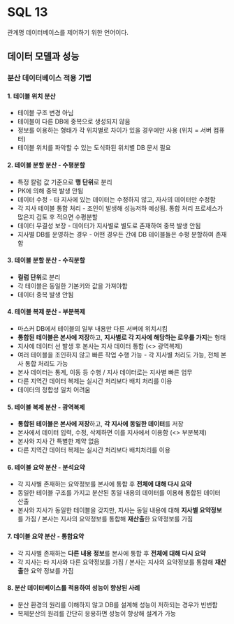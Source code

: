 # SQL 13

관계명 데이터베이스를 제어하기 위한 언어이다.

## 데이터 모델과 성능

### 분산 데이터베이스 적용 기법

#### 1. 테이블 위치 분산 

- 테이블 구조 변경 아님
- 테이블이 다른 DB에 중복으로 생성되지 않음
- 정보를 이용하는 형태가 각 위치별로 차이가 있을 경우에만 사용 (위치 = 서버 컴퓨터)
- 테이블 위치를 파악할 수 있는 도식화된 위치별 DB 문서 필요

#### 2. 테이블 분할 분산 - 수평분할

- 특정 칼럼 값 기준으로 **행 단위**로 분리
- PK에 의해 중복 발생 안됨
- 데이터 수정 - 타 지사에 있는 데이터는 수정하지 않고, 자사의 데이터만 수정함
- 각 지사 테이블 통합 처리 - 조인이 발생해 성능저하 예상됨. 통합 처리 프로세스가 많은지 검토 후 적으면 수평분할
- 데이터 무결성 보장 - 데이터가 지사별로 별도로 존재하여 중복 발생 안됨
- 지사별 DB를 운영하는 경우 - 어떤 경우든 간에 DB 테이블들은 수평 분할하여 존재함

#### 3. 테이블 분할 분산 - 수직분할

- **컬럼 단위**로 분리
- 각 테이블은 동일한 기본키와 값을 가져야함
- 데이터 중복 발생 안됨

#### 4. 테이블 복제 분산 - 부분복제

- 마스커 DB에서 테이블의 일부 내용만 다른 서버에 위치시킴
- **통합된 테이블은 본사에 저장**하고, **지사별로 각 지사에 해당하는 로우를 가지**는 형태
- 지사에 데이터 선 발생 후 본사는 지사 데이터 통합 (<> 광역복제)
- 여러 테이블을 조인하지 않고 빠른 작업 수행 가능 - 각 지사별 처리도 가능, 전체 본사 통합 처리도 가능
- 본사 데이터는 통계, 이동 등 수행 / 지사 데이터로는 지사별 빠른 업무
- 다른 지역간 데이터 복제는 실시간 처리보다 배치 처리를 이용
- 데이터의 정합성 일치 어려움

#### 5. 테이블 복제 분산 - 광역복제

- **통합된 테이블은 본사에 저장**하고, **각 지사에 동일한 데이터**를 저장
- 본사에서 데이터 입력, 수정, 삭제하면 이를 지사에서 이용함 (<> 부분복제)
- 본사와 지사 간 특별한 제약 없음
- 다른 지역간 데이터 복제는 실시간 처리보다 배치처리를 이용

#### 6. 테이블 요약 분산 - 분석요약

- 각 지사별 존재하는 요약정보를 본사에 통합 후 **전체에 대해 다시 요약**
- 동일한 테이블 구조를 가지고 분산된 동일 내용의 데이터를 이용해 통합된 데이터 산출
- 본사와 지사가 동일한 테이블을 갖지만, 지사는 동일 내용에 대해 **지사별 요약정보**를 가짐 / 본사는 지사의 요약정보를 통합해 **재산출**한 요약정보를 가짐

#### 7. 데이블 요약 분산 - 통합요약

- 각 지사별 존재하는 **다른 내용 정보**를 본사에 통합 후 **전체에 대해 다시 요약**
- 각 지사는 타 지사와 다른 요약정보를 가짐 / 본사는 지사의 요약정보를 통합해 **재산출**한 요약 정보를 가짐

#### 8. 분산 데이터베이스를 적용하여 성능이 향상된 사례

- 분산 환경의 원리를 이해하지 않고 DB를 설계해 성능이 저하되는 경우가 빈번함
- 복제분산의 원리를 간단히 응용하면 성능이 향상해 설계가 가능